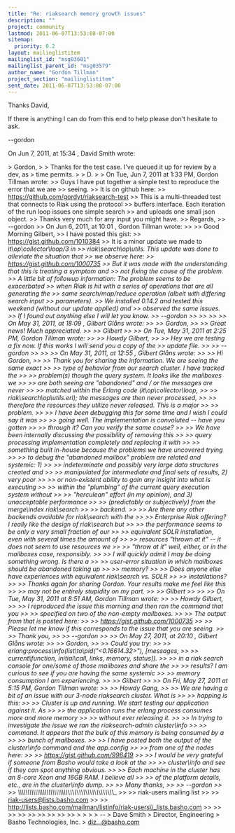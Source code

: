 ```yaml
---
title: "Re: riaksearch memory growth issues"
description: ""
project: community
lastmod: 2011-06-07T13:53:08-07:00
sitemap:
  priority: 0.2
layout: mailinglistitem
mailinglist_id: "msg03601"
mailinglist_parent_id: "msg03579"
author_name: "Gordon Tillman"
project_section: "mailinglistitem"
sent_date: 2011-06-07T13:53:08-07:00
---
```



Thanks David,

If there is anything I can do from this end to help please don't hesitate to 
ask.

--gordon

On Jun 7, 2011, at 15:34 , David Smith wrote:

&gt; Gordon,
&gt; 
&gt; Thanks for the test case. I've queued it up for review by a dev, as
&gt; time permits.
&gt; 
&gt; D.
&gt; 
&gt; On Tue, Jun 7, 2011 at 1:33 PM, Gordon Tillman  wrote:
&gt;&gt; Guys I have put together a simple test to reproduce the error that we are
&gt;&gt; seeing.
&gt;&gt; It is on github here:
&gt;&gt; https://github.com/gordyt/riaksearch-test
&gt;&gt; This is a multi-threaded test that connects to Riak using the protocol
&gt;&gt; buffers interface. Each iteration of the run loop issues one simple search
&gt;&gt; and uploads one small json object.
&gt;&gt; Thanks very much for any input you might have.
&gt;&gt; Regards,
&gt;&gt; --gordon
&gt;&gt; On Jun 6, 2011, at 10:01 , Gordon Tillman wrote:
&gt;&gt; 
&gt;&gt; Good Morning Gilbert,
&gt;&gt; I have posted this gist:
&gt;&gt; https://gist.github.com/1010384
&gt;&gt; It is a minor update we made to it\\_op\\_collector\\_loop/3 in
&gt;&gt; riak\\_search\\_op\\_utils. This update was done to alleviate the situation that
&gt;&gt; we observe here:
&gt;&gt; https://gist.github.com/1000735
&gt;&gt; But it was made with the understanding that this is treating a symptom and
&gt;&gt; not fixing the cause of the problem.
&gt;&gt; A little bit of followup information: The problem seems to be exacerbated
&gt;&gt; when Riak is hit with a series of operations that are all generating the
&gt;&gt; same search/map/reduce operation (albeit with differing search input
&gt;&gt; parameters).
&gt;&gt; We installed 0.14.2 and tested this weekend (without our update applied) and
&gt;&gt; observed the same issues.
&gt;&gt; If I found out anything else I will let you know.
&gt;&gt; --gordon
&gt;&gt; 
&gt;&gt; 
&gt;&gt; 
&gt;&gt; On May 31, 2011, at 18:09 , Gilbert Glåns wrote:
&gt;&gt; 
&gt;&gt; Gordon,
&gt;&gt; 
&gt;&gt; Great news! Much appreciated.
&gt;&gt; 
&gt;&gt; Gilbert
&gt;&gt; 
&gt;&gt; On Tue, May 31, 2011 at 2:25 PM, Gordon Tillman  wrote:
&gt;&gt; 
&gt;&gt; Howdy Gilbert,
&gt;&gt; 
&gt;&gt; Hey we are testing a fix now. If this works I will send you a copy of the
&gt;&gt; update file.
&gt;&gt; 
&gt;&gt; --gordon
&gt;&gt; 
&gt;&gt; 
&gt;&gt; On May 31, 2011, at 12:55 , Gilbert Glåns wrote:
&gt;&gt; 
&gt;&gt; Hi Gordon,
&gt;&gt; 
&gt;&gt; Thank you for sharing the information. We are seeing the same exact
&gt;&gt; 
&gt;&gt; type of behavior from our search cluster. I have tracked the
&gt;&gt; 
&gt;&gt; problem(s) though the query system. It looks like the mailboxes we
&gt;&gt; 
&gt;&gt; are both seeing are "abandoned" and / or the messages are never
&gt;&gt; 
&gt;&gt; matched within the Erlang code (it\\_op\\_collector\\_loop,
&gt;&gt; 
&gt;&gt; riak\\_search\\_op\\_utils.erl); the messages are then never processed,
&gt;&gt; 
&gt;&gt; therefore the resources they utilize never released. This is a major
&gt;&gt; 
&gt;&gt; problem.
&gt;&gt; 
&gt;&gt; I have been debugging this for some time and I wish I could say it was
&gt;&gt; 
&gt;&gt; going well. The implementation is convoluted -- have you gotten
&gt;&gt; 
&gt;&gt; through it? Can you verify the same cause?
&gt;&gt; 
&gt;&gt; We have been internally discussing the possibility of removing this
&gt;&gt; 
&gt;&gt; query processing implementation completely and replacing it with
&gt;&gt; 
&gt;&gt; something built in-house because the problems we have uncovered trying
&gt;&gt; 
&gt;&gt; to debug the "abandoned mailbox" problem are related and systemic: 1)
&gt;&gt; 
&gt;&gt; indeterminate and possibly very large data structures created and
&gt;&gt; 
&gt;&gt; manipulated for intermediate and final sets of results, 2) very poor
&gt;&gt; 
&gt;&gt; or non-existent ability to gain any insight into what is executing
&gt;&gt; 
&gt;&gt; within the "plumbing" of the current query execution system without
&gt;&gt; 
&gt;&gt; "herculean" effort (in my opinion), and 3) unacceptable performance
&gt;&gt; 
&gt;&gt; (predictably or subjectively) from the merge\\_index riak\\_search
&gt;&gt; 
&gt;&gt; backend.
&gt;&gt; 
&gt;&gt; Are there any other backends available for riak\\_search with the
&gt;&gt; 
&gt;&gt; Enterprise Riak offering? I really like the design of riak\\_search but
&gt;&gt; 
&gt;&gt; the performance seems to be only a very small fraction of our
&gt;&gt; 
&gt;&gt; equivalent SOLR installation, even with several times the amount of
&gt;&gt; 
&gt;&gt; resources "thrown at it" -- it does not seem to use resources we
&gt;&gt; 
&gt;&gt; "throw at it" well, either, or in the mailboxes case, responsibly.
&gt;&gt; 
&gt;&gt; I will quickly admit I may be doing something wrong. Is there a
&gt;&gt; 
&gt;&gt; user-error situation in which mailboxes should be abandoned taking up
&gt;&gt; 
&gt;&gt; memory?
&gt;&gt; 
&gt;&gt; Does anyone else have experiences with equivalent riak\\_search vs. SOLR
&gt;&gt; 
&gt;&gt; installations?
&gt;&gt; 
&gt;&gt; Thanks again for sharing Gordon. Your results make me feel like this
&gt;&gt; 
&gt;&gt; may not be entirely stupidity on my part.
&gt;&gt; 
&gt;&gt; Gilbert
&gt;&gt; 
&gt;&gt; 
&gt;&gt; On Tue, May 31, 2011 at 8:51 AM, Gordon Tillman  wrote:
&gt;&gt; 
&gt;&gt; Howdy Gilbert,
&gt;&gt; 
&gt;&gt; I reproduced the issue this morning and then ran the command that you
&gt;&gt; 
&gt;&gt; specified on two of the non-empty mailboxes.
&gt;&gt; 
&gt;&gt; The output from that is posted here:
&gt;&gt; 
&gt;&gt; https://gist.github.com/1000735
&gt;&gt; 
&gt;&gt; Please let me know if this corresponds to the issue that you are seeing.
&gt;&gt; 
&gt;&gt; Thank you,
&gt;&gt; 
&gt;&gt; --gordon
&gt;&gt; 
&gt;&gt; On May 27, 2011, at 20:10 , Gilbert Glåns wrote:
&gt;&gt; 
&gt;&gt; Gordon,
&gt;&gt; 
&gt;&gt; Could you try:
&gt;&gt; 
&gt;&gt; erlang:process\\_info(list\\_to\\_pid("&lt;0.16614.32&gt;"), [messages,
&gt;&gt; 
&gt;&gt; current\\_function, initial\\_call, links, memory, status]).
&gt;&gt; 
&gt;&gt; in a riak search console for one/some of those mailboxes and share the
&gt;&gt; 
&gt;&gt; results? I am curious to see if you are having the same systemic
&gt;&gt; 
&gt;&gt; memory consumption I am experiencing.
&gt;&gt; 
&gt;&gt; Gilbert
&gt;&gt; 
&gt;&gt; On Fri, May 27, 2011 at 5:15 PM, Gordon Tillman  wrote:
&gt;&gt; 
&gt;&gt; Howdy Gang,
&gt;&gt; 
&gt;&gt; We are having a bit of an issue with our 3-node riaksearch cluster. What is
&gt;&gt; 
&gt;&gt; happing is this:
&gt;&gt; 
&gt;&gt; Cluster is up and running. We start testing our application against it. As
&gt;&gt; 
&gt;&gt; the application runs the erlang process consumes more and more memory
&gt;&gt; 
&gt;&gt; without ever releasing it.
&gt;&gt; 
&gt;&gt; In trying to investigate the issue we ran the riaksearch-admin cluster\\_info
&gt;&gt; 
&gt;&gt; command. It appears that the bulk of this memory is being consumed by a
&gt;&gt; 
&gt;&gt; bunch of mailboxes.
&gt;&gt; 
&gt;&gt; I have posted both the output of the cluster\\_info command and the app.config
&gt;&gt; 
&gt;&gt; from one of the nodes here:
&gt;&gt; 
&gt;&gt; https://gist.github.com/996419
&gt;&gt; 
&gt;&gt; I would be very grateful if someone from Basho would take a look at the
&gt;&gt; 
&gt;&gt; cluster\\_info and see if they can spot anything obvious.
&gt;&gt; 
&gt;&gt; Each machine in the cluster has an 8-core Xeon and 16GB RAM. I believe all
&gt;&gt; 
&gt;&gt; of the platform details, etc., are in the cluster\\_info dump.
&gt;&gt; 
&gt;&gt; Many thanks,
&gt;&gt; 
&gt;&gt; --gordon
&gt;&gt; 
&gt;&gt; \\_\\_\\_\\_\\_\\_\\_\\_\\_\\_\\_\\_\\_\\_\\_\\_\\_\\_\\_\\_\\_\\_\\_\\_\\_\\_\\_\\_\\_\\_\\_\\_\\_\\_\\_\\_\\_\\_\\_\\_\\_\\_\\_\\_\\_\\_\\_
&gt;&gt; 
&gt;&gt; riak-users mailing list
&gt;&gt; 
&gt;&gt; riak-users@lists.basho.com
&gt;&gt; 
&gt;&gt; http://lists.basho.com/mailman/listinfo/riak-users\\_lists.basho.com
&gt;&gt; 
&gt;&gt; 
&gt;&gt; 
&gt;&gt; 
&gt;&gt; 
&gt;&gt; 
&gt;&gt; 
&gt;&gt; 
&gt;&gt; 
&gt; 
&gt; 
&gt; 
&gt; -- 
&gt; Dave Smith
&gt; Director, Engineering
&gt; Basho Technologies, Inc.
&gt; diz...@basho.com
